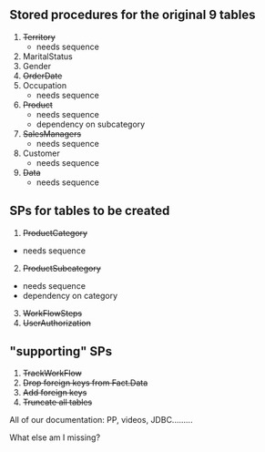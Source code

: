 ## Stored procedures for the original 9 tables

1. ~~Territory~~ 
    - needs sequence
2. MaritalStatus
3. Gender
4. ~~OrderDate~~
5. Occupation
    - needs sequence
6. ~~Product~~
    - needs sequence
    - dependency on subcategory
7. ~~SalesManagers~~
    - needs sequence
8. Customer
    - needs sequence
9. ~~Data~~ 
    - needs sequence

## SPs for tables to be created

1. ~~ProductCategory~~
 - needs sequence
2. ~~ProductSubcategory~~
 - needs sequence
 - dependency on category
3. ~~WorkFlowSteps~~
4. ~~UserAuthorization~~ 

## "supporting" SPs

1. ~~TrackWorkFlow~~ 
2. ~~Drop foreign keys from Fact.Data~~
4. ~~Add foreign keys~~
3. ~~Truncate all tables~~ 


All of our documentation: PP, videos, JDBC.........

What else am I missing?
